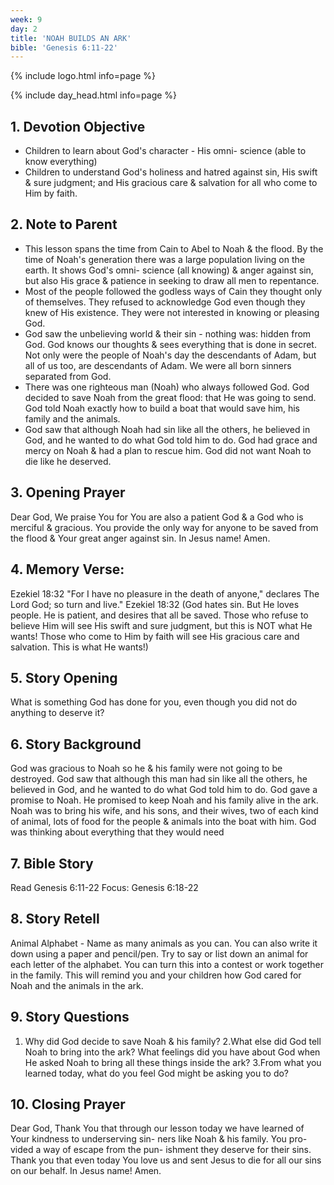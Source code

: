 ```yaml
---
week: 9
day: 2
title: 'NOAH BUILDS AN ARK'
bible: 'Genesis 6:11-22'
---
```



{% include logo.html info=page %}

{% include day_head.html info=page %}

## 1. Devotion Objective
- Children to learn about God's character - His omni- science (able to know everything)
- Children to understand God's holiness and hatred against sin, His swift & sure judgment; and His gracious care & salvation for all who come to Him by faith.

## 2. Note to Parent
- This lesson spans the time from Cain to Abel to Noah & the flood. By the time of Noah's generation there was a large population living on the earth. It shows God's omni- science (all knowing) & anger against sin, but also His grace & patience in seeking to draw all men to repentance.
- Most of the people followed the godless ways of Cain they thought only of themselves. They refused to acknowledge God even though they knew of His existence. They were not interested in knowing or pleasing God.
- God saw the unbelieving world & their sin - nothing was: hidden from God. God knows our thoughts & sees everything that is done in secret. Not only were the people of Noah's day the descendants of Adam, but all of us too, are descendants of Adam. We were all born sinners separated from God.
- There was one righteous man (Noah) who always followed God. God decided to save Noah from the great flood: that He was going to send. God told Noah exactly how to build a boat that would save him, his family and the animals.
- God saw that although Noah had sin like all the others, he believed in God, and he wanted to do what God told him to do. God had grace and mercy on Noah & had a plan to rescue him. God did not want Noah to die like he deserved.

## 3. Opening Prayer
 Dear God, We praise You for You are also a patient God & a God who is merciful & gracious. You provide the only way for anyone to be saved from the flood & Your great anger against sin. In Jesus name! Amen.

## 4. Memory Verse:
Ezekiel 18:32 "For I have no pleasure in the death of anyone," declares The Lord God; so turn and live." Ezekiel 18:32 (God hates sin. But He loves people. He is patient, and desires that all be saved. Those who refuse to believe Him will see His swift and sure judgment, but this is NOT what He wants! Those who come to Him by faith will see His gracious care and salvation. This is what He wants!)

## 5. Story Opening
What is something God has done for you, even though you did not do anything to deserve it?


## 6. Story Background
God was gracious to Noah so he & his family were not going to be destroyed. God saw that although this man had sin like all the others, he believed in God, and he wanted to do what God told him to do. God gave a promise to Noah. He promised to keep Noah and his family alive in the ark. Noah was to bring his wife, and his sons, and their wives, two of each kind of animal, lots of food for the people & animals into the boat with him. God was thinking about everything that they would need

## 7. Bible Story
Read Genesis 6:11-22
Focus: Genesis 6:18-22

## 8. Story Retell
Animal Alphabet - Name as many animals as you can. You can also write it down using a paper and pencil/pen. Try to say or list down an animal for each letter of the alphabet. You can turn this into a contest or work together in the family. This will remind you and your children how God cared for Noah and the animals in the ark.

## 9. Story Questions
1. Why did God decide to save Noah & his family? 2.What else did God tell Noah to bring into the ark? What feelings did you have about God when He asked Noah to bring all these things inside the ark? 3.From what you learned today, what do you feel God might be asking you to do?

## 10. Closing Prayer
Dear God, Thank You that through our lesson today we have learned of Your kindness to underserving sin- ners like Noah & his family. You pro- vided a way of escape from the pun- ishment they deserve for their sins. Thank you that even today You love us and sent Jesus to die for all our sins on our behalf. In Jesus name! Amen.

